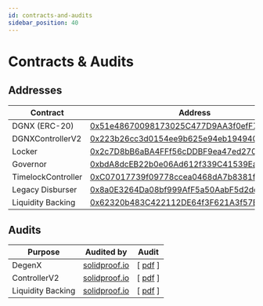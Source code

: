 ```yaml
---
id: contracts-and-audits
sidebar_position: 40
---
```


# Contracts & Audits

## Addresses

| Contract           | Address                                                                                                               |
| ------------------ | --------------------------------------------------------------------------------------------------------------------- |
| DGNX (ERC-20)      | [0x51e48670098173025C477D9AA3f0efF7BF9f7812](https://snowtrace.io/token/0x51e48670098173025C477D9AA3f0efF7BF9f7812)   |
| DGNXControllerV2   | [0x223b26cc3d0154ee9b625e94eb194940a8ca3867](https://snowtrace.io/address/0x223b26cc3d0154ee9b625e94eb194940a8ca3867) |
| Locker             | [0x2c7D8bB6aBA4FFf56cDDBF9ea47ed270A10098F7](https://snowtrace.io/address/0x2c7D8bB6aBA4FFf56cDDBF9ea47ed270A10098F7) |
| Governor           | [0xbdA8dcEB22b0e06Ad612f339C41539Ea2ddCCEf8](https://snowtrace.io/address/0xbdA8dcEB22b0e06Ad612f339C41539Ea2ddCCEf8) |
| TimelockController | [0xC07017739f09778ccea0468dA7b8381f1967Eb95](https://snowtrace.io/address/0xC07017739f09778ccea0468dA7b8381f1967Eb95) |
| Legacy Disburser   | [0x8a0E3264Da08bf999AfF5a50AabF5d2dc89fab79](https://snowtrace.io/address/0x8a0E3264Da08bf999AfF5a50AabF5d2dc89fab79) |
| Liquidity Backing  | [0x62320b483C422112DE64f3F621A3f57B993029C9](https://snowtrace.io/address/0x62320b483C422112DE64f3F621A3f57B993029C9) |

## Audits

| Purpose           | Audited by                              | Audit                                                                                                                         |
| ----------------- | --------------------------------------- | ----------------------------------------------------------------------------------------------------------------------------- |
| DegenX            | [solidproof.io](https://solidproof.io/) | \[ [pdf](https://github.com/DEGENTOKENTEAM/DGNX/blob/main/audits/SmartContract_Audit_Solidproof_DGNX_Main.pdf) \]             |
| ControllerV2      | [solidproof.io](https://solidproof.io/) | \[ [pdf](https://github.com/DEGENTOKENTEAM/DGNX/blob/main/audits/SmartContract_Audit_Solidproof_DGNXControllerV2.pdf) \]      |
| Liquidity Backing | [solidproof.io](https://solidproof.io/) | \[ [pdf](https://github.com/solidproof/projects/blob/main/DGNX/SmartContract_Audit_Solidproof_DegenX_LIquidityBacking.pdf) \] |
